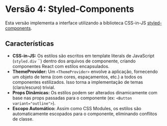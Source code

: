 # Versão 4: Styled-Components

Esta versão implementa a interface utilizando a biblioteca CSS-in-JS [styled-components](https://styled-components.com/).

## Características

- **CSS-in-JS:** Os estilos são escritos em template literals de JavaScript (`styled.div` ``) dentro dos arquivos de componente, criando componentes React com estilos encapsulados.
- **ThemeProvider:** Um `<ThemeProvider>` envolve a aplicação, fornecendo um objeto de tema (com cores, espaçamentos, etc.) a todos os componentes estilizados. Isso torna a implementação de temas (claro/escuro) trivial.
- **Props Dinâmicas:** Os estilos podem ser alterados dinamicamente com base nas props passadas para o componente (ex: `<Button variant="outline">`).
- **Escopo Automático:** Assim como CSS Modules, os estilos são automaticamente escopados para o componente, eliminando conflitos de classe.